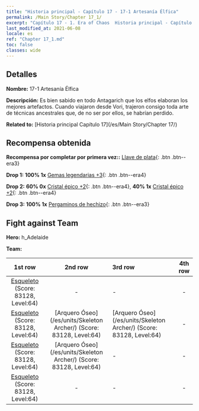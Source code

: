 ```yaml
---
title: "Historia principal - Capítulo 17 - 17-1 Artesanía Élfica"
permalink: /Main Story/Chapter 17_1/
excerpt: "Capítulo 17 - 1. Era of Chaos  Historia principal - Capítulo 17_1. 17-1 Artesanía Élfica"
last_modified_at: 2021-06-08
locale: es
ref: "Chapter 17_1.md"
toc: false
classes: wide
---
```


## Detalles

 **Nombre:** 17-1 Artesanía Élfica

 **Descripción:** Es bien sabido en todo Antagarich que los elfos elaboran los mejores artefactos. Cuando viajaron desde Vori, trajeron consigo toda arte de técnicas ancestrales que, de no ser por ellos, se habrían perdido.

 **Related to:** [Historia principal Capítulo 17](/es/Main Story/Chapter 17/)

## Recompensa obtenida

 **Recompensa por completar por primera vez::** [Llave de plata](/ItemsES/con_693/){: .btn .btn--era3}

 **Drop 1:** **100% 1x** [Gemas legendarias +3](/ItemsES/mat_58/){: .btn .btn--era4}

 **Drop 2:** **60% 0x** [Cristal épico +2](/ItemsES/mat_52/){: .btn .btn--era4}, **40% 1x** [Cristal épico +2](/ItemsES/mat_52/){: .btn .btn--era4}

 **Drop 3:** **100% 1x** [Pergaminos de hechizo](/ItemsES/con_694/){: .btn .btn--era3}


## Fight against Team
 **Hero:** h_Adelaide

 **Team:**


  | 1st row | 2nd row | 3rd row | 4th row |
  |:----:|:----:|:----|:----:|
  | [Esqueleto](/es/units/Skeleton/) (Score: 83128, Level:64)  | - | - | - |
  | [Esqueleto](/es/units/Skeleton/) (Score: 83128, Level:64)  | [Arquero Óseo](/es/units/Skeleton Archer/) (Score: 83128, Level:64)  | [Arquero Óseo](/es/units/Skeleton Archer/) (Score: 83128, Level:64)  | - |
  | [Esqueleto](/es/units/Skeleton/) (Score: 83128, Level:64)  | [Arquero Óseo](/es/units/Skeleton Archer/) (Score: 83128, Level:64)  | - | - |
  | [Esqueleto](/es/units/Skeleton/) (Score: 83128, Level:64)  | - | - | - |


